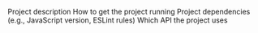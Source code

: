 Project description
How to get the project running
Project dependencies (e.g., JavaScript version, ESLint rules)
Which API the project uses
